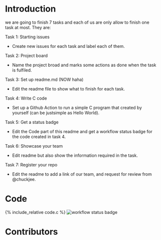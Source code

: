 # Introduction
we are going to finish 7 tasks and each of us are only allow to finish one task at most.
They are:

Task 1: Starting issues
- Create new issues for each task and label each of them.

Task 2: Project board 
- Name the project broad and marks some actions as done when the task is fulfiled.

Task 3: Set up readme.md (NOW haha)
- Edit the readme file to show what to finish for each task.

Task 4: Write C code
- Set up a Github Action to run a simple C program that created by yourself (can be justsimple as Hello World). 

Task 5: Get a status badge
- Edit the Code part of this readme and get a workflow status badge for the code created in task 4.

Task 6: Showcase your team 
- Edit readme but also show the information required in the task.  

Task 7: Register your repo
- Edit the readme to add a link of our team, and request for review from @chuckjee.
# Code
{% include_relative code.c %}
![workflow status badge](https://github.com/csci3251-2023/project-team-g/actions/workflows/c-cpp.yml/badge.svg)
# Contributors


 
